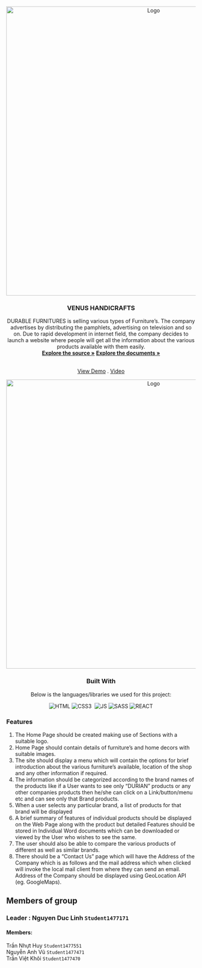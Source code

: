 <a  name="readme-top"></a>
  
<!-- VENUS HANDICRAFTS -->

<br  />

<div  align="center">


<img  src="https://github.com/Canhrongbien/venushandicraftsgroup7/blob/main/src/assets/images/Logo-Venus-main.png"  alt="Logo"  width="768px"  height="auto">

</a>

  

<h3  align="center">VENUS HANDICRAFTS</h3>

  DURABLE FURNITURES is selling various types of Furniture’s. The company advertises by distributing the pamphlets, advertising on television and so on. Due to rapid development in internet field, the company decides to launch a website where people will get all the information about the various products available with them easily.
  <br  />
  <a  href="https://github.com/Canhrongbien/venushandicraftsgroup7"><strong>Explore the source »</strong></a>
  <a  href="https://github.com/Canhrongbien/venushandicraftsgroup7/tree/main/documents" target="_blank"><strong>Explore the documents »</strong></a>

  <br  /><a  href="https://venushandicraftsgroup7.vercel.app/" target="_blank">View Demo</a>  . <a  href="https://youtu.be/sEgDnwM-zfo&ab" target="_blank">Video</a>

<img  src="https://raw.githubusercontent.com/AliNguy3n/eProject-Fpt-Aptech-Group1-Durable-Furniture/main/public/images/UI-DEMO.png"  alt="Logo"  width="768px"  height="auto">

  ### Built With
  Below is the languages/libraries we used for this project:


  
  

![HTML]&nbsp;![CSS3] &nbsp;![JS]&nbsp;![SASS]&nbsp;![REACT]
<div  align="left">



  
### Features </br>
<ol>
<li>
The Home Page should be created making use of Sections with a suitable logo.</br>
</li>
<li>
Home Page should contain details of furniture’s and home decors with suitable images. </br>
</li>
<li>
The site should display a menu which will contain the options for brief introduction about the various furniture’s available, location of the shop and any other information if required.</br>
</li>
<li>
The information should be categorized according to the brand names of the products like if a User wants to see only “DURIAN” products or any other companies products then he/she can click on a Link/button/menu etc and can see only that Brand products.</br>
</li>
<li>
When a user selects any particular brand, a list of products for that brand will be displayed</br>
</li>
<li>
A brief summary of features of individual products should be displayed on the Web Page along with the product but detailed Features should be stored in Individual Word documents which can be downloaded or viewed by the User who wishes to see the same.</br>
</li>
<li>
The user should also be able to compare the various products of different as well as similar brands.</br>
</li>
<li>
There should be a “Contact Us” page which will have the Address of the Company which is as follows and the mail address which when clicked will invoke the local mail client from where they can send an email. Address of the Company should be displayed using GeoLocation API (eg. GoogleMaps).</br>
</ol>

 ## Members of group
 ### Leader : Nguyen Duc Linh `Student1477171`
#### Members:
Trần Nhựt Huy `Student1477551` </br>
Nguyễn Anh Vũ `Student1477471` </br>
Trần Việt Khôi `Student1477470` </br>

















[HTML]:https://img.shields.io/badge/HTML5-E34F26?style=for-the-badge&logo=html5&logoColor=white
[CSS3]:https://img.shields.io/badge/CSS3-1572B6?style=for-the-badge&logo=css3&logoColor=white
[JS]:https://img.shields.io/badge/JavaScript-F7DF1E?style=for-the-badge&logo=javascript&logoColor=black
[SASS]:https://img.shields.io/badge/Sass-CC6699?style=for-the-badge&logo=sass&logoColor=white
[REACT]:https://img.shields.io/badge/React-20232A?style=for-the-badge&logo=react&logoColor=61DAFB

